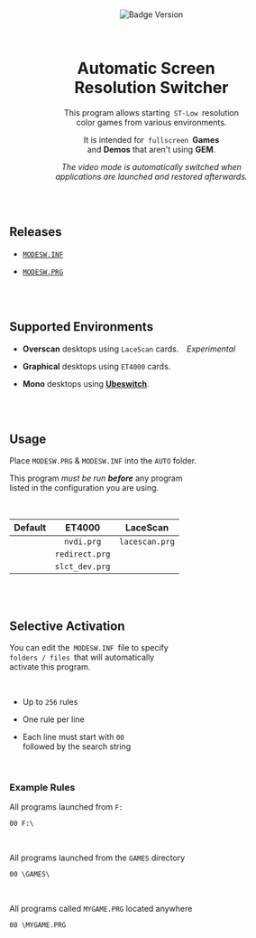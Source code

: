 
<br>

<div align = center>

![Badge Version]

<br>

# Automatic Screen  <br> Resolution Switcher

This program allows starting  `ST-Low`  resolution <br>
color games from various environments.

It is intended for  `fullscreen`  **Games** <br>
and **Demos** that aren't using **GEM**.

*The video mode is automatically switched when* <br>
*applications are launched and restored afterwards.*

</div>

<br>
<br>

## Releases

- [`MODESW.INF`][INF]

- [`MODESW.PRG`][PRG]

<br>
<br>

## Supported Environments

-   **Overscan** desktops using `LaceScan` cards.   *Experimental*

-   **Graphical** desktops using `ET4000` cards.

-   **Mono** desktops using **[Ubeswitch]**.



<br>
<br>

## Usage

Place `MODESW.PRG` & `MODESW.INF` into the `AUTO` folder.

This program *must be run* ***before*** any program <br>
listed in the configuration you are using.

<br>

| Default |     ET4000     |    LaceScan    |
|:-------:|:--------------:|:--------------:|
|         | `nvdi.prg`     | `lacescan.prg` |
|         | `redirect.prg` |                |
|         | `slct_dev.prg` |                |

<br>
<br>

## Selective Activation

You can edit the  `MODESW.INF`  file to specify <br>
`folders / files`  that will automatically <br>
activate this program.

<br>

-   Up to `256` rules

-   One rule per line

-   Each line must start with `00` <br>
    followed by the search string

<br>

### Example Rules

All programs launched from `F:`

```
00 F:\
```

<br>

All programs launched from the `GAMES` directory <br>

```
00 \GAMES\
```

<br>

All programs called `MYGAME.PRG` located anywhere <br>

```
00 \MYGAME.PRG
```

<br>


<!----------------------------------------------------------------------------->

[Ubeswitch]: https://github.com/planeturban/ubeswitchmk6

[PRG]: Release/MODESW.PRG
[INF]: Release/MODESW.INF


<!----------------------------------[ Badges ]--------------------------------->

[Badge Version]: https://img.shields.io/badge/Version-201127-7a1a43.svg?style=for-the-badge&labelColor=A9225C

